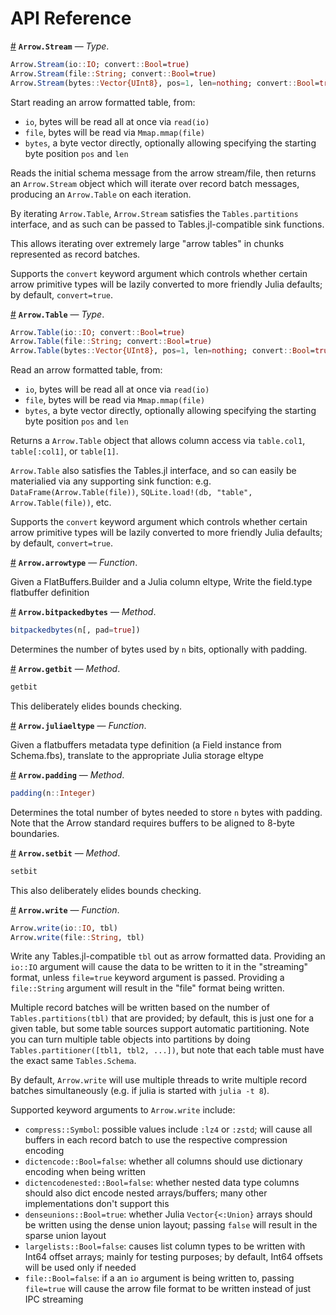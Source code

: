 
<a id='API-Reference'></a>

<a id='API-Reference-1'></a>

# API Reference

<a id='Arrow.Stream' href='#Arrow.Stream'>#</a>
**`Arrow.Stream`** &mdash; *Type*.



```julia
Arrow.Stream(io::IO; convert::Bool=true)
Arrow.Stream(file::String; convert::Bool=true)
Arrow.Stream(bytes::Vector{UInt8}, pos=1, len=nothing; convert::Bool=true)
```

Start reading an arrow formatted table, from:

  * `io`, bytes will be read all at once via `read(io)`
  * `file`, bytes will be read via `Mmap.mmap(file)`
  * `bytes`, a byte vector directly, optionally allowing specifying the starting byte position `pos` and `len`

Reads the initial schema message from the arrow stream/file, then returns an `Arrow.Stream` object which will iterate over record batch messages, producing an `Arrow.Table` on each iteration.

By iterating `Arrow.Table`, `Arrow.Stream` satisfies the `Tables.partitions` interface, and as such can be passed to Tables.jl-compatible sink functions.

This allows iterating over extremely large "arrow tables" in chunks represented as record batches.

Supports the `convert` keyword argument which controls whether certain arrow primitive types will be lazily converted to more friendly Julia defaults; by default, `convert=true`.

<a id='Arrow.Table' href='#Arrow.Table'>#</a>
**`Arrow.Table`** &mdash; *Type*.



```julia
Arrow.Table(io::IO; convert::Bool=true)
Arrow.Table(file::String; convert::Bool=true)
Arrow.Table(bytes::Vector{UInt8}, pos=1, len=nothing; convert::Bool=true)
```

Read an arrow formatted table, from:

  * `io`, bytes will be read all at once via `read(io)`
  * `file`, bytes will be read via `Mmap.mmap(file)`
  * `bytes`, a byte vector directly, optionally allowing specifying the starting byte position `pos` and `len`

Returns a `Arrow.Table` object that allows column access via `table.col1`, `table[:col1]`, or `table[1]`.

`Arrow.Table` also satisfies the Tables.jl interface, and so can easily be materialied via any supporting sink function: e.g. `DataFrame(Arrow.Table(file))`, `SQLite.load!(db, "table", Arrow.Table(file))`, etc.

Supports the `convert` keyword argument which controls whether certain arrow primitive types will be lazily converted to more friendly Julia defaults; by default, `convert=true`.

<a id='Arrow.arrowtype' href='#Arrow.arrowtype'>#</a>
**`Arrow.arrowtype`** &mdash; *Function*.



Given a FlatBuffers.Builder and a Julia column eltype, Write the field.type flatbuffer definition

<a id='Arrow.bitpackedbytes-Tuple{Integer}' href='#Arrow.bitpackedbytes-Tuple{Integer}'>#</a>
**`Arrow.bitpackedbytes`** &mdash; *Method*.



```julia
bitpackedbytes(n[, pad=true])
```

Determines the number of bytes used by `n` bits, optionally with padding.

<a id='Arrow.getbit-Tuple{UInt8,Integer}' href='#Arrow.getbit-Tuple{UInt8,Integer}'>#</a>
**`Arrow.getbit`** &mdash; *Method*.



```julia
getbit
```

This deliberately elides bounds checking.

<a id='Arrow.juliaeltype' href='#Arrow.juliaeltype'>#</a>
**`Arrow.juliaeltype`** &mdash; *Function*.



Given a flatbuffers metadata type definition (a Field instance from Schema.fbs), translate to the appropriate Julia storage eltype

<a id='Arrow.padding-Tuple{Integer}' href='#Arrow.padding-Tuple{Integer}'>#</a>
**`Arrow.padding`** &mdash; *Method*.



```julia
padding(n::Integer)
```

Determines the total number of bytes needed to store `n` bytes with padding. Note that the Arrow standard requires buffers to be aligned to 8-byte boundaries.

<a id='Arrow.setbit-Tuple{UInt8,Bool,Integer}' href='#Arrow.setbit-Tuple{UInt8,Bool,Integer}'>#</a>
**`Arrow.setbit`** &mdash; *Method*.



```julia
setbit
```

This also deliberately elides bounds checking.

<a id='Arrow.write' href='#Arrow.write'>#</a>
**`Arrow.write`** &mdash; *Function*.



```julia
Arrow.write(io::IO, tbl)
Arrow.write(file::String, tbl)
```

Write any Tables.jl-compatible `tbl` out as arrow formatted data. Providing an `io::IO` argument will cause the data to be written to it in the "streaming" format, unless `file=true` keyword argument is passed. Providing a `file::String` argument will result in the "file" format being written.

Multiple record batches will be written based on the number of `Tables.partitions(tbl)` that are provided; by default, this is just one for a given table, but some table sources support automatic partitioning. Note you can turn multiple table objects into partitions by doing `Tables.partitioner([tbl1, tbl2, ...])`, but note that each table must have the exact same `Tables.Schema`.

By default, `Arrow.write` will use multiple threads to write multiple record batches simultaneously (e.g. if julia is started with `julia -t 8`).

Supported keyword arguments to `Arrow.write` include:

  * `compress::Symbol`: possible values include `:lz4` or `:zstd`; will cause all buffers in each record batch to use the respective compression encoding
  * `dictencode::Bool=false`: whether all columns should use dictionary encoding when being written
  * `dictencodenested::Bool=false`: whether nested data type columns should also dict encode nested arrays/buffers; many other implementations don't support this
  * `denseunions::Bool=true`: whether Julia `Vector{<:Union}` arrays should be written using the dense union layout; passing `false` will result in the sparse union layout
  * `largelists::Bool=false`: causes list column types to be written with Int64 offset arrays; mainly for testing purposes; by default, Int64 offsets will be used only if needed
  * `file::Bool=false`: if a an `io` argument is being written to, passing `file=true` will cause the arrow file format to be written instead of just IPC streaming

